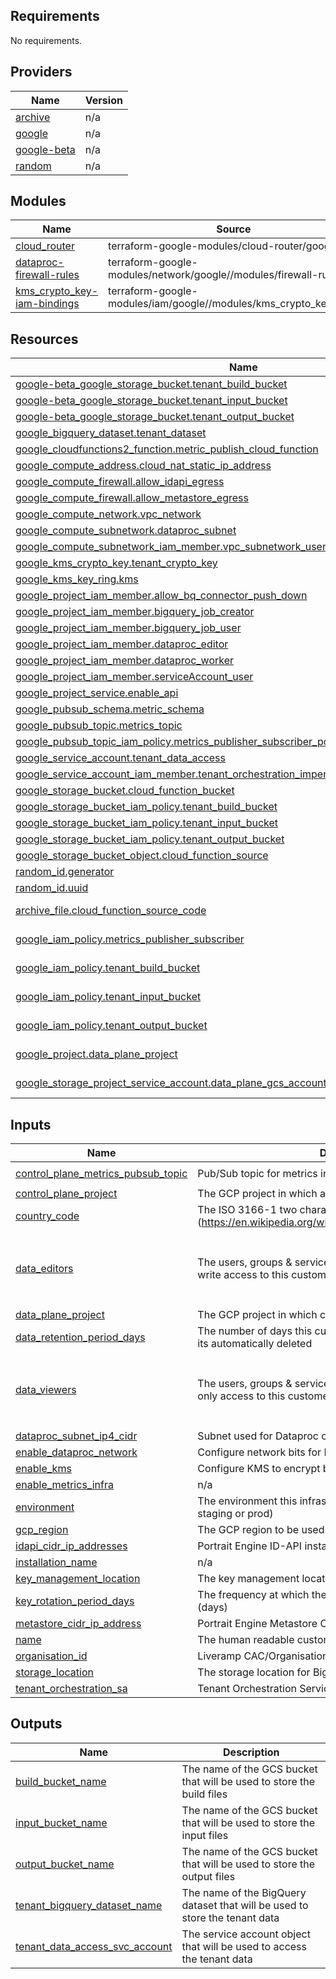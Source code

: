 ## Requirements

No requirements.

## Providers

| Name | Version |
|------|---------|
| <a name="provider_archive"></a> [archive](#provider\_archive) | n/a |
| <a name="provider_google"></a> [google](#provider\_google) | n/a |
| <a name="provider_google-beta"></a> [google-beta](#provider\_google-beta) | n/a |
| <a name="provider_random"></a> [random](#provider\_random) | n/a |

## Modules

| Name | Source | Version |
|------|--------|---------|
| <a name="module_cloud_router"></a> [cloud\_router](#module\_cloud\_router) | terraform-google-modules/cloud-router/google | ~> 6.0 |
| <a name="module_dataproc-firewall-rules"></a> [dataproc-firewall-rules](#module\_dataproc-firewall-rules) | terraform-google-modules/network/google//modules/firewall-rules | 6.0.1 |
| <a name="module_kms_crypto_key-iam-bindings"></a> [kms\_crypto\_key-iam-bindings](#module\_kms\_crypto\_key-iam-bindings) | terraform-google-modules/iam/google//modules/kms_crypto_keys_iam | n/a |

## Resources

| Name | Type |
|------|------|
| [google-beta_google_storage_bucket.tenant_build_bucket](https://registry.terraform.io/providers/hashicorp/google-beta/latest/docs/resources/google_storage_bucket) | resource |
| [google-beta_google_storage_bucket.tenant_input_bucket](https://registry.terraform.io/providers/hashicorp/google-beta/latest/docs/resources/google_storage_bucket) | resource |
| [google-beta_google_storage_bucket.tenant_output_bucket](https://registry.terraform.io/providers/hashicorp/google-beta/latest/docs/resources/google_storage_bucket) | resource |
| [google_bigquery_dataset.tenant_dataset](https://registry.terraform.io/providers/hashicorp/google/latest/docs/resources/bigquery_dataset) | resource |
| [google_cloudfunctions2_function.metric_publish_cloud_function](https://registry.terraform.io/providers/hashicorp/google/latest/docs/resources/cloudfunctions2_function) | resource |
| [google_compute_address.cloud_nat_static_ip_address](https://registry.terraform.io/providers/hashicorp/google/latest/docs/resources/compute_address) | resource |
| [google_compute_firewall.allow_idapi_egress](https://registry.terraform.io/providers/hashicorp/google/latest/docs/resources/compute_firewall) | resource |
| [google_compute_firewall.allow_metastore_egress](https://registry.terraform.io/providers/hashicorp/google/latest/docs/resources/compute_firewall) | resource |
| [google_compute_network.vpc_network](https://registry.terraform.io/providers/hashicorp/google/latest/docs/resources/compute_network) | resource |
| [google_compute_subnetwork.dataproc_subnet](https://registry.terraform.io/providers/hashicorp/google/latest/docs/resources/compute_subnetwork) | resource |
| [google_compute_subnetwork_iam_member.vpc_subnetwork_user](https://registry.terraform.io/providers/hashicorp/google/latest/docs/resources/compute_subnetwork_iam_member) | resource |
| [google_kms_crypto_key.tenant_crypto_key](https://registry.terraform.io/providers/hashicorp/google/latest/docs/resources/kms_crypto_key) | resource |
| [google_kms_key_ring.kms](https://registry.terraform.io/providers/hashicorp/google/latest/docs/resources/kms_key_ring) | resource |
| [google_project_iam_member.allow_bq_connector_push_down](https://registry.terraform.io/providers/hashicorp/google/latest/docs/resources/project_iam_member) | resource |
| [google_project_iam_member.bigquery_job_creator](https://registry.terraform.io/providers/hashicorp/google/latest/docs/resources/project_iam_member) | resource |
| [google_project_iam_member.bigquery_job_user](https://registry.terraform.io/providers/hashicorp/google/latest/docs/resources/project_iam_member) | resource |
| [google_project_iam_member.dataproc_editor](https://registry.terraform.io/providers/hashicorp/google/latest/docs/resources/project_iam_member) | resource |
| [google_project_iam_member.dataproc_worker](https://registry.terraform.io/providers/hashicorp/google/latest/docs/resources/project_iam_member) | resource |
| [google_project_iam_member.serviceAccount_user](https://registry.terraform.io/providers/hashicorp/google/latest/docs/resources/project_iam_member) | resource |
| [google_project_service.enable_api](https://registry.terraform.io/providers/hashicorp/google/latest/docs/resources/project_service) | resource |
| [google_pubsub_schema.metric_schema](https://registry.terraform.io/providers/hashicorp/google/latest/docs/resources/pubsub_schema) | resource |
| [google_pubsub_topic.metrics_topic](https://registry.terraform.io/providers/hashicorp/google/latest/docs/resources/pubsub_topic) | resource |
| [google_pubsub_topic_iam_policy.metrics_publisher_subscriber_policy](https://registry.terraform.io/providers/hashicorp/google/latest/docs/resources/pubsub_topic_iam_policy) | resource |
| [google_service_account.tenant_data_access](https://registry.terraform.io/providers/hashicorp/google/latest/docs/resources/service_account) | resource |
| [google_service_account_iam_member.tenant_orchestration_impersonate_tenant_data_access_sa](https://registry.terraform.io/providers/hashicorp/google/latest/docs/resources/service_account_iam_member) | resource |
| [google_storage_bucket.cloud_function_bucket](https://registry.terraform.io/providers/hashicorp/google/latest/docs/resources/storage_bucket) | resource |
| [google_storage_bucket_iam_policy.tenant_build_bucket](https://registry.terraform.io/providers/hashicorp/google/latest/docs/resources/storage_bucket_iam_policy) | resource |
| [google_storage_bucket_iam_policy.tenant_input_bucket](https://registry.terraform.io/providers/hashicorp/google/latest/docs/resources/storage_bucket_iam_policy) | resource |
| [google_storage_bucket_iam_policy.tenant_output_bucket](https://registry.terraform.io/providers/hashicorp/google/latest/docs/resources/storage_bucket_iam_policy) | resource |
| [google_storage_bucket_object.cloud_function_source](https://registry.terraform.io/providers/hashicorp/google/latest/docs/resources/storage_bucket_object) | resource |
| [random_id.generator](https://registry.terraform.io/providers/hashicorp/random/latest/docs/resources/id) | resource |
| [random_id.uuid](https://registry.terraform.io/providers/hashicorp/random/latest/docs/resources/id) | resource |
| [archive_file.cloud_function_source_code](https://registry.terraform.io/providers/hashicorp/archive/latest/docs/data-sources/file) | data source |
| [google_iam_policy.metrics_publisher_subscriber](https://registry.terraform.io/providers/hashicorp/google/latest/docs/data-sources/iam_policy) | data source |
| [google_iam_policy.tenant_build_bucket](https://registry.terraform.io/providers/hashicorp/google/latest/docs/data-sources/iam_policy) | data source |
| [google_iam_policy.tenant_input_bucket](https://registry.terraform.io/providers/hashicorp/google/latest/docs/data-sources/iam_policy) | data source |
| [google_iam_policy.tenant_output_bucket](https://registry.terraform.io/providers/hashicorp/google/latest/docs/data-sources/iam_policy) | data source |
| [google_project.data_plane_project](https://registry.terraform.io/providers/hashicorp/google/latest/docs/data-sources/project) | data source |
| [google_storage_project_service_account.data_plane_gcs_account](https://registry.terraform.io/providers/hashicorp/google/latest/docs/data-sources/storage_project_service_account) | data source |

## Inputs

| Name | Description | Type | Default | Required |
|------|-------------|------|---------|:--------:|
| <a name="input_control_plane_metrics_pubsub_topic"></a> [control\_plane\_metrics\_pubsub\_topic](#input\_control\_plane\_metrics\_pubsub\_topic) | Pub/Sub topic for metrics in the control Plane | `string` | `"private.identity-engine.metrics"` | no |
| <a name="input_control_plane_project"></a> [control\_plane\_project](#input\_control\_plane\_project) | The GCP project in which application will run | `string` | n/a | yes |
| <a name="input_country_code"></a> [country\_code](#input\_country\_code) | The ISO 3166-1 two character country code (https://en.wikipedia.org/wiki/List_of_ISO_3166_country_codes) | `string` | n/a | yes |
| <a name="input_data_editors"></a> [data\_editors](#input\_data\_editors) | The users, groups & service accounts that should have read & write access to this customers data | <pre>object({<br>    service_accounts = list(string)<br>    groups           = list(string)<br>    users            = list(string)<br>  })</pre> | n/a | yes |
| <a name="input_data_plane_project"></a> [data\_plane\_project](#input\_data\_plane\_project) | The GCP project in which customer data will be stored. | `string` | n/a | yes |
| <a name="input_data_retention_period_days"></a> [data\_retention\_period\_days](#input\_data\_retention\_period\_days) | The number of days this customers data will be stored before its automatically deleted | `number` | `0` | no |
| <a name="input_data_viewers"></a> [data\_viewers](#input\_data\_viewers) | The users, groups & service accounts that should have read only access to this customers data | <pre>object({<br>    service_accounts = list(string)<br>    groups           = list(string)<br>    users            = list(string)<br>  })</pre> | n/a | yes |
| <a name="input_dataproc_subnet_ip4_cidr"></a> [dataproc\_subnet\_ip4\_cidr](#input\_dataproc\_subnet\_ip4\_cidr) | Subnet used for Dataproc clusters | `string` | n/a | yes |
| <a name="input_enable_dataproc_network"></a> [enable\_dataproc\_network](#input\_enable\_dataproc\_network) | Configure network bits for Dataproc - VPC, firewall rules etc | `bool` | `true` | no |
| <a name="input_enable_kms"></a> [enable\_kms](#input\_enable\_kms) | Configure KMS to encrypt build, input and output buckets | `bool` | `true` | no |
| <a name="input_enable_metrics_infra"></a> [enable\_metrics\_infra](#input\_enable\_metrics\_infra) | n/a | `bool` | `false` | no |
| <a name="input_environment"></a> [environment](#input\_environment) | The environment this infrastructure is supported (eg.: dev, staging or prod) | `string` | n/a | yes |
| <a name="input_gcp_region"></a> [gcp\_region](#input\_gcp\_region) | The GCP region to be used | `string` | n/a | yes |
| <a name="input_idapi_cidr_ip_addresses"></a> [idapi\_cidr\_ip\_addresses](#input\_idapi\_cidr\_ip\_addresses) | Portrait Engine ID-API instance CIDR IP addresses | `list(string)` | `[]` | no |
| <a name="input_installation_name"></a> [installation\_name](#input\_installation\_name) | n/a | `string` | `"identity-engine"` | no |
| <a name="input_key_management_location"></a> [key\_management\_location](#input\_key\_management\_location) | The key management location for KMS | `string` | n/a | yes |
| <a name="input_key_rotation_period_days"></a> [key\_rotation\_period\_days](#input\_key\_rotation\_period\_days) | The frequency at which the crypto key will automatically rotate (days) | `number` | `90` | no |
| <a name="input_metastore_cidr_ip_address"></a> [metastore\_cidr\_ip\_address](#input\_metastore\_cidr\_ip\_address) | Portrait Engine Metastore CloudSQL instance CIDR IP address | `string` | n/a | yes |
| <a name="input_name"></a> [name](#input\_name) | The human readable customer name | `string` | n/a | yes |
| <a name="input_organisation_id"></a> [organisation\_id](#input\_organisation\_id) | Liveramp CAC/Organisation-id | `string` | n/a | yes |
| <a name="input_storage_location"></a> [storage\_location](#input\_storage\_location) | The storage location for BigQuery and GCS. | `string` | n/a | yes |
| <a name="input_tenant_orchestration_sa"></a> [tenant\_orchestration\_sa](#input\_tenant\_orchestration\_sa) | Tenant Orchestration ServiceAccount for remote execution | `string` | n/a | yes |

## Outputs

| Name | Description |
|------|-------------|
| <a name="output_build_bucket_name"></a> [build\_bucket\_name](#output\_build\_bucket\_name) | The name of the GCS bucket that will be used to store the build files |
| <a name="output_input_bucket_name"></a> [input\_bucket\_name](#output\_input\_bucket\_name) | The name of the GCS bucket that will be used to store the input files |
| <a name="output_output_bucket_name"></a> [output\_bucket\_name](#output\_output\_bucket\_name) | The name of the GCS bucket that will be used to store the output files |
| <a name="output_tenant_bigquery_dataset_name"></a> [tenant\_bigquery\_dataset\_name](#output\_tenant\_bigquery\_dataset\_name) | The name of the BigQuery dataset that will be used to store the tenant data |
| <a name="output_tenant_data_access_svc_account"></a> [tenant\_data\_access\_svc\_account](#output\_tenant\_data\_access\_svc\_account) | The service account object that will be used to access the tenant data |
